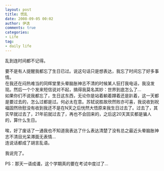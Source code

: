 ```yaml
---
layout: post
title: 慌乱
date: 2008-09-05 00:02
author: 伊迭
comments: true
categories: 
- Life
tag:
- daily life
---
```


乱到连时间都不记得。

要不是有人提醒我都忘了生日已过。说这句话只是想表达，我忘了时间忘了好多事情。  
在我还在闷热难当的同辉堂里头晕脑胀神志不清的时候某人狂打我电话，我没发现。然后一个个发来短信说对不起，搞得我莫名其妙：世界到底怎么了...  
如果你们不说我都忘了，生日这东西，无论你是站着躺着蹲着还是趴着，这一天都是要过去的，怎么过都是过。何必太在意。苏轼说胜故欣然败亦可喜，我说收到祝福固然欣慰没有收到我还不是在N天之后恍然大悟原来我生日过去了。过去了，其实早就过去了，21年前就过去了，再也不会回来的，之后这20天其实都是骗人的，算什么生日。

唉，好了废话了一通我也不知道我表达了什么表达清楚了没有总之最近头晕脑胀神志不清目光呆滞面无表情...  
连说话都成了胡言乱语。

 我说完了。

 PS：那天一语成谶，这个学期真的要在考试中度过了...

